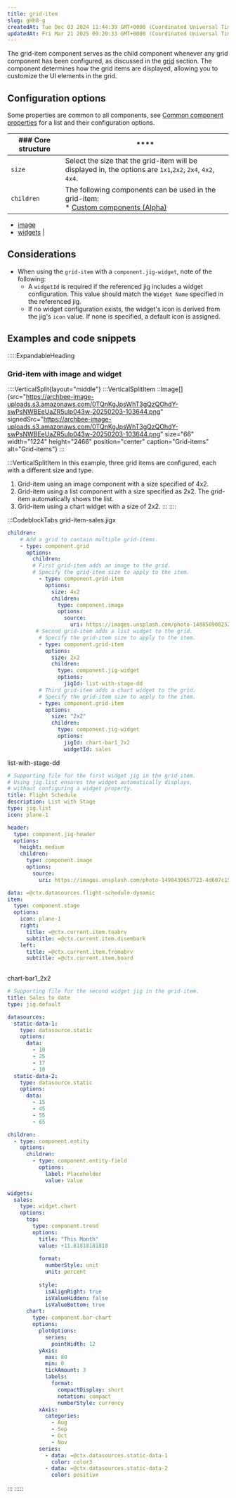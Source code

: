 ```yaml
---
title: grid-item
slug: gHh8-g
createdAt: Tue Dec 03 2024 11:44:39 GMT+0000 (Coordinated Universal Time)
updatedAt: Fri Mar 21 2025 09:20:33 GMT+0000 (Coordinated Universal Time)
---
```


The grid-item component serves as the child component whenever any grid component has been configured, as discussed in the [grid](./../grid.md)  section. The component determines how the grid items are displayed, allowing you to customize the UI elements in the grid.&#x20;

## Configuration options

Some properties are common to all components, see [Common component properties](docId\:LLnTD-rxe8FmH7WpC5cZb) for a list and their configuration options.

| ### Core structure | ****                                                                                                                                                                                       |
| ------------------ | ------------------------------------------------------------------------------------------------------------------------------------------------------------------------------------------ |
| `size`             | Select the size that the grid-item will be displayed in, the options are `1x1`,`2x2`, `2x4`, `4x2`, `4x4`.                                                                                 |
| `children`         | The following components can be used in the grid-item:<br />* [Custom components (Alpha)](<./../../Custom components _Alpha_.md>)&#x20;
* [image](./../image.md)&#x20;
* [widgets]()&#x20; |

## Considerations

- When using the `grid-item` with a `component.jig-widget`, note of the following:
  - A `widgetId` is required if the referenced jig includes a widget configuration. This value should match the `Widget Name` specified in the referenced jig.&#x20;
  - If no widget configuration exists, the widget's icon is derived from the jig's `icon` value. If none is specified, a default icon is assigned.

## Examples and code snippets 

:::::ExpandableHeading
### Grid-item with image and widget&#x20;

::::VerticalSplit{layout="middle"}
:::VerticalSplitItem
::Image[]{src="https://archbee-image-uploads.s3.amazonaws.com/0TQnKgJpsWhT3gQzQOhdY-swPsNWBEeUaZR5ulp043w-20250203-103644.png" signedSrc="https://archbee-image-uploads.s3.amazonaws.com/0TQnKgJpsWhT3gQzQOhdY-swPsNWBEeUaZR5ulp043w-20250203-103644.png" size="66" width="1224" height="2466" position="center" caption="Grid-items" alt="Grid-items"}
:::

:::VerticalSplitItem
In this example, three grid items are configured, each with a different size and type.&#x20;

1. Grid-item using an image component with a size specified of 4x2. &#x20;
2. Grid-item using a list component with a size specified as 2x2. The grid-item automatically shows the list.
3. Grid-item using a chart widget with a size of 2x2.&#x20;
:::
::::

:::CodeblockTabs
grid-item-sales.jigx

```yaml
children:
    # Add a grid to contain multiple grid-items.  
    - type: component.grid
      options: 
        children:
        # First grid-item adds an image to the grid.
        # Specify the grid-item size to apply to the item.
          - type: component.grid-item
            options:
              size: 4x2
              children: 
                type: component.image
                options:
                  source:
                    uri: https://images.unsplash.com/photo-1488509082528-cefbba5ad692?w=800&auto=format&fit=crop&q=60&ixlib=rb-4.0.3&ixid=M3wxMjA3fDB8MHxzZWFyY2h8MjB8fGJvb2tpbmd8ZW58MHx8MHx8fDA%3D 
         # Second grid-item adds a list widget to the grid.
          # Specify the grid-item size to apply to the item.
          - type: component.grid-item
            options:
              size: 2x2
              children: 
                type: component.jig-widget
                options:
                  jigId: list-with-stage-dd
          # Third grid-item adds a chart widget to the grid.
          # Specify the grid-item size to apply to the item.        
          - type: component.grid-item
            options:
              size: "2x2"
              children: 
                type: component.jig-widget
                options:
                  jigId: chart-bar1_2x2
                  widgetId: sales
```

list-with-stage-dd

```yaml
# Supporting file for the first widget jig in the grid-item.
# Using jig.list ensures the widget automatically displays,
# without configuring a widget property. 
title: Flight Schedule
description: List with Stage
type: jig.list
icon: plane-1

header:
  type: component.jig-header
  options:
    height: medium
    children: 
      type: component.image
      options:
        source:
          uri: https://images.unsplash.com/photo-1490430657723-4d607c1503fc?ixlib=rb-1.2.1&ixid=MnwxMjA3fDB8MHxzZWFyY2h8OHx8ZmxpZ2h0c3xlbnwwfHwwfHw%3D&auto=format&fit=crop&w=500&q=60

data: =@ctx.datasources.flight-schedule-dynamic
item:
  type: component.stage
  options:
    icon: plane-1
    right:
      title: =@ctx.current.item.toabrv
      subtitle: =@ctx.current.item.disembark
    left:
      title: =@ctx.current.item.fromabrv
      subtitle: =@ctx.current.item.board
         
```

chart-bar1\_2x2

```yaml
# Supporting file for the second widget jig in the grid-item.
title: Sales to date
type: jig.default

datasources:
  static-data-1:
    type: datasource.static
    options:
      data:
        - 10
        - 25
        - 17
        - 10
  static-data-2:
    type: datasource.static
    options:
      data:
        - 15
        - 45
        - 55
        - 65

children:
  - type: component.entity
    options:
      children:
        - type: component.entity-field
          options:
            label: Placeholder
            value: Value

widgets:
  sales: 
    type: widget.chart
    options:
      top:
        type: component.trend
        options:
          title: "This Month"
          value: +11.81818181818
          
          format:
            numberStyle: unit
            unit: percent
             
          style:
            isAlignRight: true
            isValueHidden: false
            isValueBottom: true
      chart:
        type: component.bar-chart
        options:
          plotOptions:
            series:
              pointWidth: 12
          yAxis:
            max: 80
            min: 0
            tickAmount: 3
            labels:
              format:
                compactDisplay: short
                notation: compact
                numberStyle: currency
          xAxis:
            categories:
              - Aug
              - Sep
              - Oct
              - Nov
          series:
            - data: =@ctx.datasources.static-data-1
              color: color3
            - data: =@ctx.datasources.static-data-2
              color: positive
```
:::
:::::







